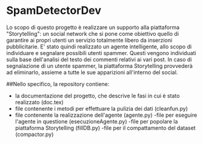 # SpamDetectorDev
Lo scopo di questo progetto è realizzare un supporto alla piattaforma "Storytelling": un social network che
si pone come obiettivo quello di garantire ai propri utenti un servizio totalmente libero da inserzioni pubblicitarie.
E' stato quindi realizzato un agente intelligente, allo scopo di individuare e segnalare possibili utenti spammer.
Questi vengono individuati sulla base dell'analisi del testo dei commenti relativi ai vari post. 
In caso di segnalazione di un utente spammer, la piattaforma Storytelling provvederà ad eliminarlo, assieme
a tutte le sue apparizioni all'interno del social.

##Nello specifico, la repository contiene:
- la documentazione del progetto, che descrive le fasi in cui è stato realizzato (doc.tex)
- file contenente i metodi per effettuare la pulizia dei dati (cleanfun.py)
- file contenente la realizzazione dell'agente (agente.py)
-file per eseguire l'agente in questione (esecuzioneAgente.py)
-file per popolare la piattaforma Storytelling (fillDB.py)
-file per il compattamento del dataset (compactor.py)



